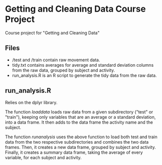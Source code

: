 Getting and Cleaning Data Course Project
========================================
Course project for "Getting and Cleaning Data"

Files
------
* /test and /train contain raw movement data.
* tidy.txt contains averages for average and standard deviation columns from the raw data, grouped by subject and activity.
* run_analysis.R is an R script to generate the tidy data from the raw data.

run_analysis.R
--------------
Relies on the dplyr library.

The function *loaddata* loads raw data from a given subdirectory ("test" or "train"), keeping only variables that are an average or a standard deviation, into a data frame. It then adds to the data frame the activity name and the subject.

The function *runanalysis* uses the above function to load both test and train data from the two respective subdirectories and combines the two data frames. Then, it creates a new data frame, grouped by subject and activity. Finally, it creates a summary data frame, taking the average of every variable, for each subject and activity.

